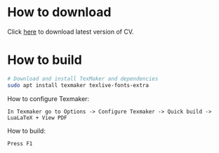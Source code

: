 # How to download

Click  [here](/../../raw/master/CV_EN.pdf) to download latest version of CV.

# How to build

```bash
# Download and install TexMaker and dependencies
sudo apt install texmaker texlive-fonts-extra
```

How to configure Texmaker:
```
In Texmaker go to Options -> Configure Texmaker -> Quick build -> LuaLaTeX + View PDF
```

How to build:
```
Press F1
```